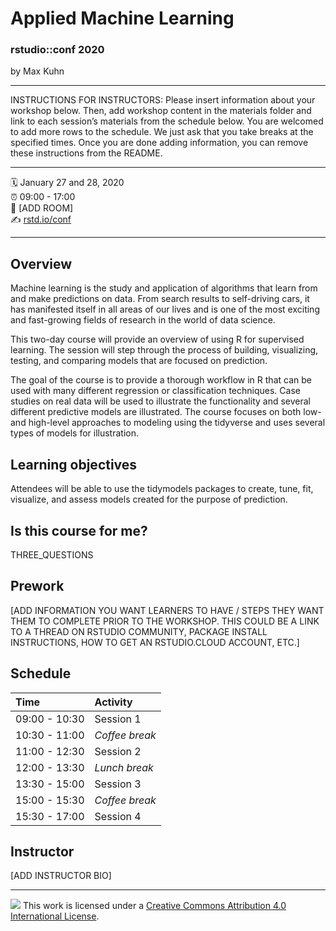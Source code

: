 Applied Machine Learning
================

### rstudio::conf 2020

by Max Kuhn

-----

INSTRUCTIONS FOR INSTRUCTORS: Please insert information about your
workshop below. Then, add workshop content in the materials folder and
link to each session’s materials from the schedule below. You are
welcomed to add more rows to the schedule. We just ask that you take
breaks at the specified times. Once you are done adding information, you
can remove these instructions from the README.

-----

:spiral_calendar: January 27 and 28, 2020  
:alarm_clock:     09:00 - 17:00  
:hotel:           \[ADD ROOM\]  
:writing_hand:    [rstd.io/conf](http://rstd.io/conf)

-----

## Overview

Machine learning is the study and application of algorithms that learn from and make predictions on data. From search results to self-driving cars, it has manifested itself in all areas of our lives and is one of the most exciting and fast-growing fields of research in the world of data science. 

This two-day course will provide an overview of using R for supervised learning. The session will step through the process of building, visualizing, testing, and comparing models that are focused on prediction. 

The goal of the course is to provide a thorough workflow in R that can be used with many different regression or classification techniques. Case studies on real data will be used to illustrate the functionality and several different predictive models are illustrated. The course focuses on both low- and high-level approaches to modeling using the tidyverse and uses several types of models for illustration.

## Learning objectives

Attendees will be able to use the tidymodels packages to create, tune, fit, visualize, and assess models created for the purpose of prediction.

## Is this course for me?

THREE_QUESTIONS

## Prework

\[ADD INFORMATION YOU WANT LEARNERS TO HAVE / STEPS THEY WANT THEM TO
COMPLETE PRIOR TO THE WORKSHOP. THIS COULD BE A LINK TO A THREAD ON
RSTUDIO COMMUNITY, PACKAGE INSTALL INSTRUCTIONS, HOW TO GET AN
RSTUDIO.CLOUD ACCOUNT, ETC.\]

## Schedule

| Time          | Activity         |
| :------------ | :--------------- |
| 09:00 - 10:30 | Session 1        |
| 10:30 - 11:00 | *Coffee break*   |
| 11:00 - 12:30 | Session 2        |
| 12:00 - 13:30 | *Lunch break*    |
| 13:30 - 15:00 | Session 3        |
| 15:00 - 15:30 | *Coffee break*   |
| 15:30 - 17:00 | Session 4        |

## Instructor

\[ADD INSTRUCTOR BIO\]

-----

![](https://i.creativecommons.org/l/by/4.0/88x31.png) This work is
licensed under a [Creative Commons Attribution 4.0 International
License](https://creativecommons.org/licenses/by/4.0/).
